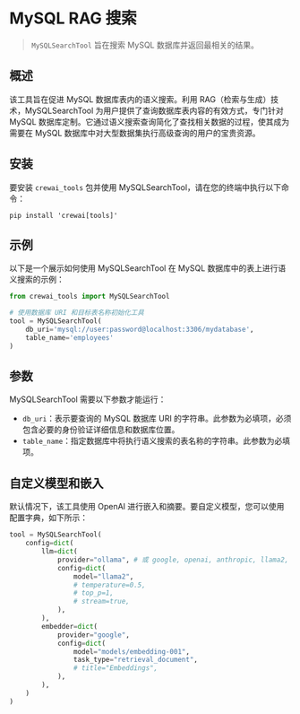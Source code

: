 # MySQL RAG 搜索

> `MySQLSearchTool` 旨在搜索 MySQL 数据库并返回最相关的结果。

## 概述

该工具旨在促进 MySQL 数据库表内的语义搜索。利用 RAG（检索与生成）技术，MySQLSearchTool 为用户提供了查询数据库表内容的有效方式，专门针对 MySQL 数据库定制。它通过语义搜索查询简化了查找相关数据的过程，使其成为需要在 MySQL 数据库中对大型数据集执行高级查询的用户的宝贵资源。

## 安装

要安装 `crewai_tools` 包并使用 MySQLSearchTool，请在您的终端中执行以下命令：

```shell  theme={null}
pip install 'crewai[tools]'
```

## 示例

以下是一个展示如何使用 MySQLSearchTool 在 MySQL 数据库中的表上进行语义搜索的示例：

```python Code theme={null}
from crewai_tools import MySQLSearchTool

# 使用数据库 URI 和目标表名称初始化工具
tool = MySQLSearchTool(
    db_uri='mysql://user:password@localhost:3306/mydatabase',
    table_name='employees'
)
```

## 参数

MySQLSearchTool 需要以下参数才能运行：

* `db_uri`：表示要查询的 MySQL 数据库 URI 的字符串。此参数为必填项，必须包含必要的身份验证详细信息和数据库位置。
* `table_name`：指定数据库中将执行语义搜索的表名称的字符串。此参数为必填项。

## 自定义模型和嵌入

默认情况下，该工具使用 OpenAI 进行嵌入和摘要。要自定义模型，您可以使用配置字典，如下所示：

```python Code theme={null}
tool = MySQLSearchTool(
    config=dict(
        llm=dict(
            provider="ollama", # 或 google, openai, anthropic, llama2, ...
            config=dict(
                model="llama2",
                # temperature=0.5,
                # top_p=1,
                # stream=true,
            ),
        ),
        embedder=dict(
            provider="google",
            config=dict(
                model="models/embedding-001",
                task_type="retrieval_document",
                # title="Embeddings",
            ),
        ),
    )
)
```
